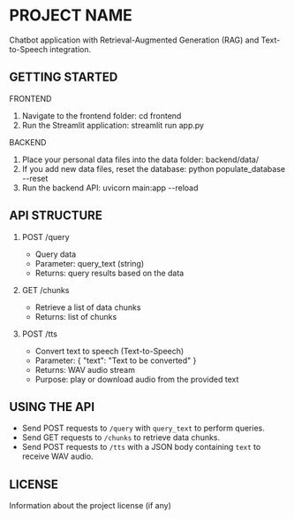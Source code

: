 PROJECT NAME
============
Chatbot application with Retrieval-Augmented Generation (RAG) and Text-to-Speech integration.

GETTING STARTED
---------------

FRONTEND
1. Navigate to the frontend folder:
   cd frontend
2. Run the Streamlit application:
   streamlit run app.py

BACKEND
1. Place your personal data files into the data folder:
   backend/data/
2. If you add new data files, reset the database:
   python populate_database --reset
3. Run the backend API:
   uvicorn main:app --reload

API STRUCTURE
-------------

1. POST /query
   - Query data
   - Parameter: query_text (string)
   - Returns: query results based on the data

2. GET /chunks
   - Retrieve a list of data chunks
   - Returns: list of chunks

3. POST /tts
   - Convert text to speech (Text-to-Speech)
   - Parameter:
       {
           "text": "Text to be converted"
       }
   - Returns: WAV audio stream
   - Purpose: play or download audio from the provided text

USING THE API
-------------
- Send POST requests to `/query` with `query_text` to perform queries.
- Send GET requests to `/chunks` to retrieve data chunks.
- Send POST requests to `/tts` with a JSON body containing `text` to receive WAV audio.

LICENSE
-------
Information about the project license (if any)
